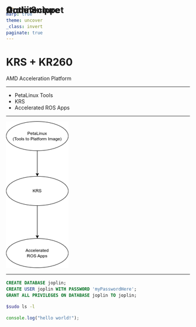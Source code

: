 ```yaml
---
marp: true
theme: uncover
_class: invert
paginate: true
---
```


<style>
  :root {
    --color-highlight: #EE0000;
    --color-highlight-hover: #aaf;
    --color-highlight-heading: #EE0000;
    --color-header: #bbb;
    --color-header-shadow: transparent;
  }

  h2 {
    position: absolute;
    top: 30px;
    font-size: 1.5rem;
    /* left: 75px; */
    /* right: 75px; */
  }

  p {
  	/* text-align: left; */
  	text-align: middle;
  }
</style>

<!-- ![bg left:40% 80%](https://www.gravatar.com/avatar/1617e0d1d8ac9ec461c5f215772f7552?s=500&d=mm&r=g) -->

# **KRS + KR260**

AMD Acceleration Platform

---

## Outline

- PetaLinux Tools
- KRS
- Accelerated ROS Apps

---

## Architecture

![auto](./overview_arch.drawio.png)

---

## Code Snippet

```sql
CREATE DATABASE joplin;
CREATE USER joplin WITH PASSWORD 'myPasswordHere';
GRANT ALL PRIVILEGES ON DATABASE joplin TO joplin;
```

```sh
$sudo ls -l
```

```js
console.log("hello world!");
```
